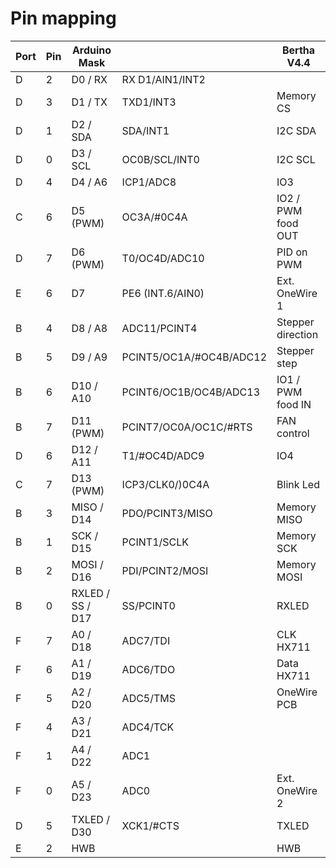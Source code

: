Pin mapping
===========

Port | Pin | Arduino Mask     |                         | Bertha V4.4
-----|-----|------------------|-------------------------|-------------------
D    | 2   | D0 / RX          | RX D1/AIN1/INT2         |
D    | 3   | D1 / TX          | TXD1/INT3               | Memory CS
D    | 1   | D2 / SDA         | SDA/INT1                | I2C SDA
D    | 0   | D3 / SCL         | OC0B/SCL/INT0           | I2C SCL
D    | 4   | D4 / A6          | ICP1/ADC8               | IO3
C    | 6   | D5 (PWM)         | OC3A/#0C4A              | IO2 / PWM food OUT
D    | 7   | D6 (PWM)         | T0/OC4D/ADC10           | PID on PWM
E    | 6   | D7               | PE6 (INT.6/AIN0)        | Ext. OneWire 1
B    | 4   | D8 / A8          | ADC11/PCINT4            | Stepper direction
B    | 5   | D9 / A9          | PCINT5/OC1A/#OC4B/ADC12 | Stepper step
B    | 6   | D10 / A10        | PCINT6/OC1B/OC4B/ADC13  | IO1 / PWM food IN
B    | 7   | D11 (PWM)        | PCINT7/OC0A/OC1C/#RTS   | FAN control
D    | 6   | D12 / A11        | T1/#OC4D/ADC9           | IO4
C    | 7   | D13 (PWM)        | ICP3/CLK0/)0C4A         | Blink Led
B    | 3   | MISO / D14       | PDO/PCINT3/MISO         | Memory MISO
B    | 1   | SCK / D15        | PCINT1/SCLK             | Memory SCK
B    | 2   | MOSI / D16       | PDI/PCINT2/MOSI         | Memory MOSI
B    | 0   | RXLED / SS / D17 | SS/PCINT0               | RXLED
F    | 7   | A0 / D18         | ADC7/TDI                | CLK HX711
F    | 6   | A1 / D19         | ADC6/TDO                | Data HX711
F    | 5   | A2 / D20         | ADC5/TMS                | OneWire PCB
F    | 4   | A3 / D21         | ADC4/TCK                |
F    | 1   | A4 / D22         | ADC1                    |
F    | 0   | A5 / D23         | ADC0                    | Ext. OneWire 2
D    | 5   | TXLED / D30      | XCK1/#CTS               | TXLED
E    | 2   | HWB              |                         | HWB
